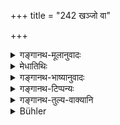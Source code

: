 +++
title = "242 खञ्जो वा"

+++

<details><summary>गङ्गानथ-मूलानुवादः</summary>

The cripple, or the one-eyed man, the man without a limb, or the man with a redundant limb,—even if he be the offerer’s servant—he should remove from there.—(242)
</details>

<details><summary>मेधातिथिः</summary>

**प्रेष्यो** भृतकः । **अपि**शब्दाद् अन्यो ऽपि यदृच्छया संनिहितो बान्धवादिर् अपनेयः । तस्मात् प्रदेशाद् अपसारयेत् । **खञ्जो** गतिविकलः अजङ्गमादि । **हीनातिरिक्तगात्रः** षण्डः कुणिखण्डीकः श्लीपद्यादिः ॥ ३.२३२ ॥
</details>

<details><summary>गङ्गानथ-भाष्यानुवादः</summary>

‘*Servant*’—a paid attendant.

The term ‘*even*’ indicates that a relation or any other person also, who may, by chance, happen to be there, should be removed.

‘*Cripple*’—one incapable of moving; not able to walk.

‘*One who is without a limb, and one who has a redundant limb*’—*i.e*., one who is maimed, one with a crippled arm, one suffering from elephantiasis, and so forth.—(242)
</details>

<details><summary>गङ्गानथ-टिप्पन्यः</summary>

This verse is quoted in *Aparārka* (p. 472), which explains ‘*khañjaḥ*’
as ‘*kuṇṭhaḥ*—and in *Hemādri* (Śrāddha, p. 516.)
</details>

<details><summary>गङ्गानथ-तुल्य-वाक्यानि</summary>

*Viṣṇu* (81, 15).—‘Persons with deficient or superfluous limbs should
not look at the Śrāddha.’

*Yama* (Caturvargacintāmaṇi-Śrāddha, p. 518).—‘If any servant of the
Śrāddha-offerer should happen to be crippled or one-eyed, or with a
crooked arm, or suffering from leucoderma, or with deficient limbs, or
with redundant limbs,—he should be speedily removed from the place.’
</details>

<details><summary>Bühler</summary>

242	If a lame man, a one-eyed man, one deficient in a limb, or one with a redundant limb, be even the servant of the performer (of the Sraddha), he must be removed from that place (where the Sraddha is held).
</details>
